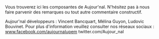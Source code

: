 Vous trouverez ici les composantes de Aujour'nal. 
N'hésitez pas à nous faire parvenir des remarques ou tout autre commentaire constructif.

Aujour'nal développeurs : Vincent Bancquart, Mélina Guyon, Ludovic Bouvinet.
Pour plus d'information veuillez consulter nos réseaux sociaux :
www.facebook.com/aujournalupem
twitter.com/Aujour_nal
